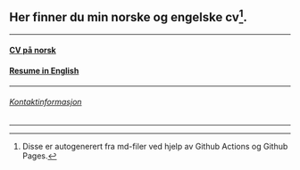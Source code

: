 ## Her finner du min norske og engelske cv[^1].

***

#### [CV på norsk](https://harrysolsem.github.io/MyCVRepository/content/norsk/cv.html)

#### [Resume in English](https://harrysolsem.github.io/MyCVRepository/content/engelsk/resume.html)

***

###### [Kontaktinformasjon](https://harrysolsem.github.io/MyCVRepository/content/kontaktinfo/contact.html)

***

[^1]: Disse er autogenerert fra md-filer ved hjelp av Github Actions og Github Pages.
